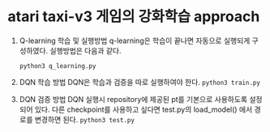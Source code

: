 # atari taxi-v3 게임의 강화학습 approach

1. Q-learning 학습 및 실행방법
    q-learning은 학습이 끝나면 자동으로 실행되게 구성하였다.
    실행방법은 다음과 같다.

	`
	python3 q_learning.py
	`

2. DQN 학습 방법
DQN은 학습과 검증을 따로 실행하여야 한다.
	`
	python3 train.py
	`

3. DQN 검증 방법
DQN 실행시 repository에 제공된 pt를 기본으로 사용하도록 설정되어 있다.
다른 checkpoint를 사용하고 싶다면 test.py의 load_model() 에서 경로를 변경하면 된다.
	`
	python3 test.py
	`
